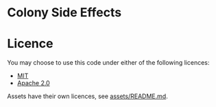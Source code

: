 # Colony Side Effects

# Licence

You may choose to use this code under either of the following licences:

* [MIT](LICENSE-MIT)
* [Apache 2.0](LICENSE-APACHE)

Assets have their own licences, see [assets/README.md](assets/README.md).
